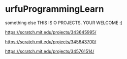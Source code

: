 # urfuProgrammingLearn
something else
THIS IS O PROJECTS. YOUR WELCOME :)


https://scratch.mit.edu/projects/343645995/

https://scratch.mit.edu/projects/345643700/

https://scratch.mit.edu/projects/345761514/
